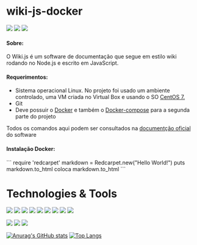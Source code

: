 # wiki-js-docker

<img src="https://res.cloudinary.com/practicaldev/image/fetch/s--31kz0eFU--/c_imagga_scale,f_auto,fl_progressive,h_420,q_auto,w_1000/https://dev-to-uploads.s3.amazonaws.com/i/qrfrajefv1o01zv8nfju.png"/> <img src="https://img.shields.io/badge/JavaScript-323330?style=for-the-badge&logo=javascript&logoColor=F7DF1E"/> <img src="https://img.shields.io/badge/Node.js-43853D?style=for-the-badge&logo=node-dot-js&logoColor=white"/> 


<h4>Sobre:</h4>
O Wiki.js é um software de documentação que segue em estilo wiki rodando no Node.js e escrito em JavaScript.



<h4>Requerimentos:</h4>

<ul>
  <li>Sistema operacional Linux. No projeto foi usado um ambiente controlado, uma VM criada no Virtual Box e usando o SO <a href="https://docs.docker.com/compose/install/">CentOS 7.</a></li>
  <li>Git</li>
  <li>Deve possuir o <a href="https://docs.docker.com/engine/install/centos/">Docker</a> e também o <a href="https://docs.docker.com/engine/install/centos/">Docker-compose</a> para a segunda parte do projeto
</ul>


Todos os comandos aqui podem ser consultados  na <a href="https://docs.requarks.io/">documentção oficial</a> do software

<h4>Instalação Docker:</h4>
```
require 'redcarpet'
markdown = Redcarpet.new("Hello World!")
puts markdown.to_html
coloca markdown.to_html
```

# Technologies & Tools
<img src="https://img.shields.io/badge/GitHub-100000?style=for-the-badge&logo=github&logoColor=white"> <img src="https://img.shields.io/badge/Linux-FCC624?style=for-the-badge&logo=linux&logoColor=black"> <img src="https://img.shields.io/badge/Python-3776AB?style=for-the-badge&logo=python&logoColor=white"> <img src="https://img.shields.io/badge/HTML5-E34F26?style=for-the-badge&logo=html5&logoColor=white"> <img src="https://img.shields.io/badge/JavaScript-F7DF1E?style=for-the-badge&logo=javascript&logoColor=black"> <img src="https://img.shields.io/badge/CSS3-1572B6?style=for-the-badge&logo=css3&logoColor=white"> <img src="https://img.shields.io/badge/PHP-777BB4?style=for-the-badge&logo=php&logoColor=white"> <img src="https://img.shields.io/badge/Bootstrap-563D7C?style=for-the-badge&logo=bootstrap&logoColor=white"> <img src="https://img.shields.io/badge/jQuery-0769AD?style=for-the-badge&logo=jquery&logoColor=white">

<img src="https://img.shields.io/badge/Django-092E20?style=for-the-badge&logo=django&logoColor=white"> <img src="https://img.shields.io/badge/MySQL-00000F?style=for-the-badge&logo=mysql&logoColor=white"> <img src="https://img.shields.io/badge/PostgreSQL-316192?style=for-the-badge&logo=postgresql&logoColor=white">




[![Anurag's GitHub stats](https://github-readme-stats.vercel.app/api?username=Gileno29&show_icons=true&theme=dark)](https://github.com/anuraghazra/github-readme-stats)    [![Top Langs](https://github-readme-stats.vercel.app/api/top-langs/?username=Gileno29&langs_count=8&layout=compact&show_icons=true&theme=dark)](https://github.com/anuraghazra/github-readme-stats)
